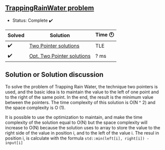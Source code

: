 ## [TrappingRainWater problem](https://practice.geeksforgeeks.org/problems/trapping-rain-water/0)

- Status: Complete :heavy_check_mark:


Solved | Solution | Time :clock11: | 
--- | --- | --- | 
:heavy_check_mark:  | [Two Pointer solutions](https://practice.geeksforgeeks.org/viewSol.php?subId=cc50c97ecabf63294da3a36ab6b5722f&pid=701211&user=vpalazzo1) | TLE |
:heavy_check_mark:  | [Opt. Two Pointer solutions](https://practice.geeksforgeeks.org/viewSol.php?subId=ad0b618f60255891854c6d4d7df94219&pid=701211&user=vpalazzo1) | ? ms | 

## Solution or Solution discussion

To solve the problem of Trapping Rain Water, the technique two pointers is used, and the basic idea is to maintain the value to the left of one point and to the right of the same point. In the end, the result is the minimum value between the pointers.
The time complexity of this solution is O(N ^ 2) and the space complexity is O (1).

It is possible to use the optimization to maintain, and make the time complexity of the solution equal to O(N) but the space complexity will increase
to O(N) because the solution uses to array to store the value to the right side of the value in position i, and to the left of the value i.
The resul in position i, is calculate with the formula `std::min(left[i], right[i]) - input[i]` 